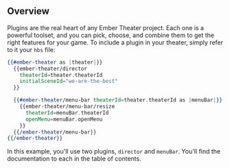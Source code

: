 ## Overview

Plugins are the real heart of any Ember Theater project. Each one is a powerful toolset, and you can pick, choose, and combine them to get the right features for your game. To include a plugin in your theater, simply refer to it your `hbs` file:

```hbs
{{#ember-theater as |theater|}}
  {{ember-theater/director
    theaterId=theater.theaterId
    initialSceneId="we-are-the-best"
  }}

  {{#ember-theater/menu-bar theaterId=theater.theaterId as |menuBar|}}
    {{ember-theater/menu-bar/resize
      theaterId=menuBar.theaterId
      openMenu=menuBar.openMenu
    }}
  {{/ember-theater/menu-bar}}
{{/ember-theater}}
```

In this example, you'll use two plugins, `director` and `menuBar`. You'll find the documentation to each in the table of contents.
